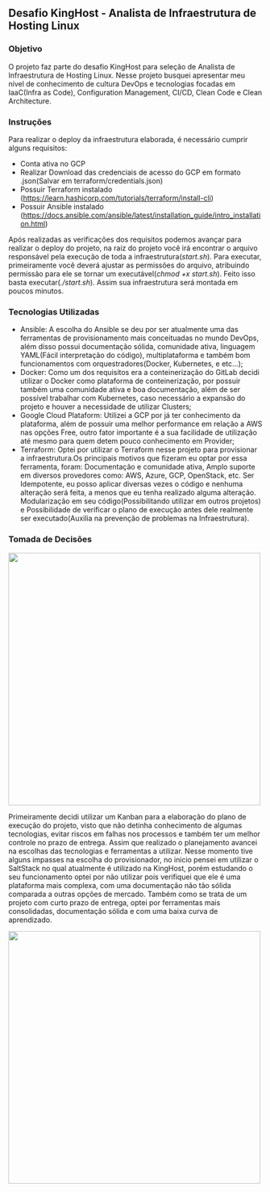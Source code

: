 ##			Desafio KingHost - Analista de Infraestrutura de Hosting Linux

### Objetivo

O projeto  faz parte do desafio KingHost para seleção de Analista de Infraestrutura de Hosting Linux.
Nesse projeto busquei apresentar meu nível de conhecimento de cultura DevOps e tecnologias focadas em IaaC(Infra as Code),
Configuration Management, CI/CD, Clean Code e Clean Architecture.

### Instruções

Para realizar o deploy da infraestrutura elaborada, é necessário cumprir alguns requisitos:

- Conta  ativa no GCP
- Realizar Download das credenciais de acesso do GCP em formato .json(Salvar em terraform/credentials.json)
- Possuir Terraform instalado (https://learn.hashicorp.com/tutorials/terraform/install-cli)
- Possuir Ansible instalado (https://docs.ansible.com/ansible/latest/installation_guide/intro_installation.html)

Após realizadas as verificações dos requisitos podemos avançar para realizar o deploy do projeto, na raiz do projeto 
você irá encontrar o arquivo responsável pela execução de toda a infraestrutura(*start.sh*). Para executar, primeiramente você deverá ajustar as permissões do arquivo, atribuindo permissão  para ele se tornar um executável(*chmod +x start.sh*). Feito isso basta executar(*./start.sh*). Assim sua infraestrutura será montada em poucos minutos.

### Tecnologias Utilizadas

- Ansible: A escolha do Ansible se deu por ser atualmente uma das ferramentas de provisionamento mais conceituadas no mundo DevOps, além disso possui documentação sólida, comunidade ativa, linguagem YAML(Fácil interpretação do código), multiplataforma e também bom funcionamentos com orquestradores(Docker, Kubernetes, e etc...);
- Docker: Como um dos requisitos era a conteinerização do GitLab decidi utilizar o Docker como plataforma de conteinerização, por possuir também uma comunidade ativa e boa documentação, além de ser possível trabalhar com Kubernetes, caso necessário a expansão do projeto e houver a necessidade de utilizar Clusters;
- Google Cloud Plataform: Utilizei a GCP por já ter conhecimento da plataforma, além de possuir uma melhor performance em relação a AWS nas opções Free, outro fator importante é a sua facilidade de utilização até mesmo para quem detem pouco conhecimento em Provider;
- Terraform: Optei por utilizar o Terraform nesse projeto para provisionar a infraestrutura.Os principais motivos que fizeram eu optar por essa ferramenta, foram: Documentação e comunidade ativa, Amplo suporte em diversos provedores como: AWS, Azure, GCP, OpenStack, etc. Ser Idempotente, eu posso aplicar diversas vezes o código e nenhuma alteração será feita, a menos que eu tenha realizado alguma alteração. Modularização em seu código(Possibilitando utilizar em outros projetos) e Possibilidade de verificar o plano de execução antes dele realmente ser executado(Auxilia na prevenção de problemas na Infraestrutura).

### Tomada de Decisões

<img src = "https://github.com/bramos013/desafio-king/blob/main/images/kanban.png" width = "500px" />

Primeiramente decidi utilizar um Kanban para a elaboração do plano de execução do projeto, visto que não detinha conhecimento de algumas tecnologias, evitar riscos em falhas nos processos e também ter um melhor controle no prazo de entrega. Assim que realizado o planejamento avancei na escolhas das tecnologias e ferramentas a utilizar. Nesse momento tive alguns impasses na escolha do provisionador, no inicio pensei em utilizar o SaltStack no qual atualmente é utilizado na KingHost, porém estudando o seu funcionamento optei por não utilizar pois verifiquei que ele é uma plataforma mais complexa, com uma documentação não tão sólida comparada a outras opções de mercado. Também como se trata de um projeto com curto prazo de entrega, optei por ferramentas mais consolidadas, documentação sólida e com uma baixa curva de aprendizado.

<img src = "https://github.com/bramos013/desafio-king/blob/main/images/gitlab.png" width = "500px" />











